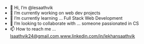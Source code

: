 - 👋 Hi, I’m @lesaathvik
- 👀 I’m currently working on web dev projects
- 🌱 I’m currently learning ... Full Stack Web Development
- 💞️ I’m looking to collaborate with ... someone passionated in CS
- 📫 How to reach me ... lsaathvik24@gmail.com,www.linkedin.com/in/lekhansaathvik

<!---
lesaathvik/lesaathvik is a ✨ special ✨ repository because its `README.md` (this file) appears on your GitHub profile.
You can click the Preview link to take a look at your changes.
--->

